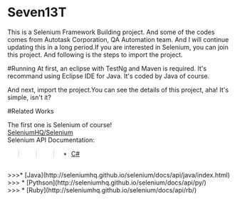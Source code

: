 # Seven13T
This is a Selenium Framework Building project. And some of the codes comes from Autotask Corporation, QA Automation team. And I will continue updating this in a long period.If you are interested in Selenium, you can join this project.
And following is the steps to import the project.

#Running
 At first, an eclipse with TestNg and Maven is required. It's recommand using Eclipse IDE for Java. It's coded by Java of course.

 And next, import the project.You can see the details of this project, aha! It's simple, isn't it?

#Related Works

The first one is Selenium of course!<br>
[SeleniumHQ/Selenium](https://github.com/SeleniumHQ/selenium)
<br>
Selenium  API Documentation: 
<br>
>>> * [C#](http://seleniumhq.github.io/selenium/docs/api/dotnet/)
 <br>
>>>* [Java](http://seleniumhq.github.io/selenium/docs/api/java/index.html)
 <br>
>>> * [Pythson](http://seleniumhq.github.io/selenium/docs/api/py/)
 <br>
>>> * [Ruby](http://seleniumhq.github.io/selenium/docs/api/rb/)

